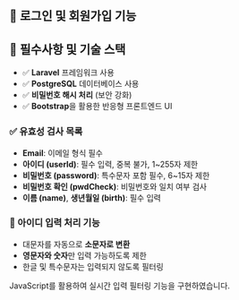 ## 🔐 로그인 및 회원가입 기능

## 📌 필수사항 및 기술 스택

- ✅ **Laravel** 프레임워크 사용
- ✅ **PostgreSQL** 데이터베이스 사용
- ✅ **비밀번호 해시 처리** (보안 강화)
- ✅ **Bootstrap**을 활용한 반응형 프론트엔드 UI

### ✅ 유효성 검사 목록

- **Email**: 이메일 형식 필수
- **아이디 (userId)**: 필수 입력, 중복 불가, 1~255자 제한 
- **비밀번호 (password)**: 특수문자 포함 필수, 6~15자 제한  
- **비밀번호 확인 (pwdCheck)**: 비밀번호와 일치 여부 검사 
- **이름 (name)**, **생년월일 (birth)**: 필수 입력 

### 🧠 아이디 입력 처리 기능

- 대문자를 자동으로 **소문자로 변환**
- **영문자와 숫자**만 입력 가능하도록 제한
- 한글 및 특수문자는 입력되지 않도록 필터링

JavaScript를 활용하여 실시간 입력 필터링 기능을 구현하였습니다.


